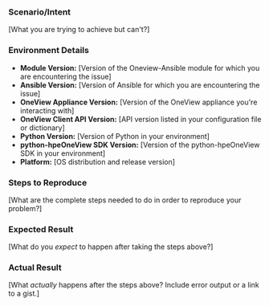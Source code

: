 ### Scenario/Intent
[What you are trying to achieve but can't?]

### Environment Details
 - **Module Version:** [Version of the Oneview-Ansible module for which you are encountering the issue]
 - **Ansible Version:** [Version of Ansible for which you are encountering the issue]
 - **OneView Appliance Version:** [Version of the OneView appliance you're interacting with]
 - **OneView Client API Version:** [API version listed in your configuration file or dictionary]
 - **Python Version:** [Version of Python in your environment]
 - **python-hpeOneView SDK Version:** [Version of the python-hpeOneView SDK in your environment]
 - **Platform:** [OS distribution and release version]

### Steps to Reproduce
[What are the complete steps needed to do in order to reproduce your problem?]

### Expected Result
[What do you *expect* to happen after taking the steps above?]

### Actual Result
[What *actually* happens after the steps above? Include error output or a link to a gist.]
